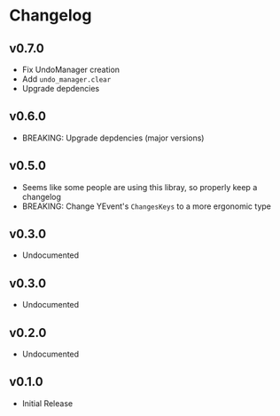 # Changelog

## v0.7.0

- Fix UndoManager creation
- Add `undo_manager.clear`
- Upgrade depdencies

## v0.6.0

- BREAKING: Upgrade depdencies (major versions)

## v0.5.0

- Seems like some people are using this libray, so properly keep a changelog
- BREAKING: Change YEvent's `ChangesKeys` to a more ergonomic type

## v0.3.0

- Undocumented

## v0.3.0

- Undocumented

## v0.2.0

- Undocumented

## v0.1.0

- Initial Release
